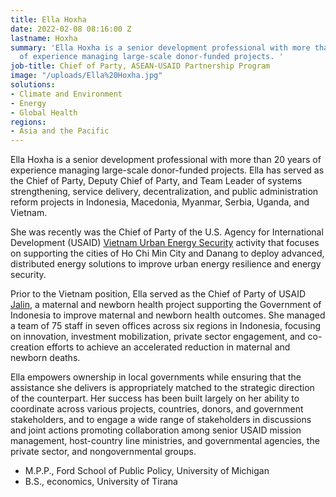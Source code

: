```yaml
---
title: Ella Hoxha
date: 2022-02-08 08:16:00 Z
lastname: Hoxha
summary: 'Ella Hoxha is a senior development professional with more than 20 years
  of experience managing large-scale donor-funded projects. '
job-title: Chief of Party, ASEAN-USAID Partnership Program
image: "/uploads/Ella%20Hoxha.jpg"
solutions:
- Climate and Environment
- Energy
- Global Health
regions:
- Asia and the Pacific
---
```


Ella Hoxha is a senior development professional with more than 20 years of experience managing large-scale donor-funded projects. Ella has served as the Chief of Party, Deputy Chief of Party, and Team Leader of systems strengthening, service delivery, decentralization, and public administration reform projects in Indonesia, Macedonia, Myanmar, Serbia, Uganda, and Vietnam.

She was recently was the Chief of Party of the U.S. Agency for International Development (USAID) [Vietnam Urban Energy Security](https://www.dai.com/our-work/projects/vietnam-urban-energy-security) activity that focuses on supporting the cities of Ho Chi Min City and Danang to deploy advanced, distributed energy solutions to improve urban energy resilience and energy security.

Prior to the Vietnam position, Ella served as the Chief of Party of USAID [Jalin](https://www.dai.com/our-work/projects/indonesia-jalin), a maternal and newborn health project supporting the Government of Indonesia to improve maternal and newborn health outcomes. She managed a team of 75 staff in seven offices across six regions in Indonesia, focusing on innovation, investment mobilization, private sector engagement, and co-creation efforts to achieve an accelerated reduction in maternal and newborn deaths.

Ella empowers ownership in local governments while ensuring that the assistance she delivers is appropriately matched to the strategic direction of the counterpart. Her success has been built largely on her ability to coordinate across various projects, countries, donors, and government stakeholders, and to engage a wide range of stakeholders in discussions and joint actions promoting collaboration among senior USAID mission management, host-country line ministries, and governmental agencies, the private sector, and nongovernmental groups. 

* M.P.P., Ford School of Public Policy, University of Michigan
* B.S., economics, University of Tirana
